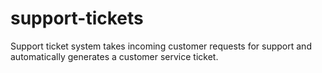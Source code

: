 # support-tickets
Support ticket system takes incoming customer requests for support and automatically generates a customer service ticket. 
